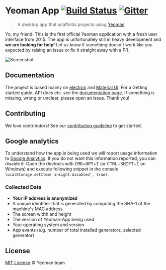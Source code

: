 # Yeoman App [![Build Status](https://travis-ci.org/yeoman/yeoman-app.svg)](https://travis-ci.org/yeoman/yeoman-app) [![Gitter](https://img.shields.io/badge/Gitter-Join_the_Yeoman_chat_%E2%86%92-00d06f.svg)](https://gitter.im/yeoman/yeoman)


> A desktop app that scaffolds projects using [Yeoman](https://github.com/yeoman/yeoman).

Yo, my friend. This is the first official Yeoman application with a fresh user interface from 2015. The app is unfortunately still in heavy development and **we are looking for help!** Let us know if something doesn't work like you expected by raising an issue or fix it straight away with a PR.


![Screenshot](http://i.imgur.com/QHYXruQ.jpg)


## Documentation

The project is based mainly on [electron](http://electron.atom.io) and [Material UI](http://material-ui.com/). For a Getting started guide, API docs etc. see the [documentation page](./docs). If something is missing, wrong or unclear, please open an issue. Thank you!


## Contributing

We love contributors! See our [contribution guideline](http://yeoman.io/contributing/) to get started.


## Google analytics

To understand how the app is being used we will report usage information to [Google Analytics](http://www.google.com/analytics). If you do not want this information reported, you can disable it. Open the devtools with <kbd>CMD</kbd>+<kbd>OPT</kbd>+<kbd>I</kbd> (or <kbd>CTRL</kbd>+<kbd>SHIFT</kbd>+<kbd>I</kbd> on Windows) and execute following snippet in the console `localStorage.setItem('insight.disabled', true)`.


### Collected Data

- **Your IP address is anonymized**
- A unique identifier that is generated by computing the SHA-1 of the machine's MAC address.
- The screen width and height
- The version of Yeoman-App being used
- Your operating system and version
- App events (e.g. number of total installed generators, selected generator)

## License

[MIT License](http://opensource.org/licenses/mit-license.php)  © Yeoman team
